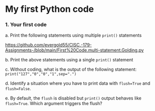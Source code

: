 # My first Python code 


### 1. Your first code

a. Print the following statements using multiple ```print()``` statements 

https://github.com/evergold55/CISC.-179-Assignments-/blob/main/First%20Code.multi-statement.Golding.py

b. Print the above statements using a single ```print()``` statement

c. Without coding, what is the output of the following statement:
```print("127","0","0","1",sep=".")```

d. Identify a situation where you have to print data with ```flush=True``` and ```flush=False```.

e. By default, the ```flush``` is disabled but ```print()``` output behaves like ```flush=True```. Which argument triggers the flush?
